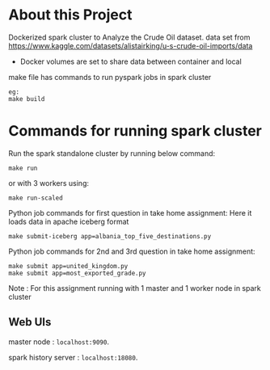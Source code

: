 # About this Project

Dockerized spark cluster to Analyze the Crude Oil dataset.
data set from https://www.kaggle.com/datasets/alistairking/u-s-crude-oil-imports/data

- Docker volumes are set to share data between container and local


make file has commands to run pyspark jobs in spark cluster
```shell
eg:
make build
```

# Commands for running spark cluster
Run the spark standalone cluster by running below command:
```shell
make run
```
or with 3 workers using:
```shell
make run-scaled
```
Python job commands for first question in take home assignment:
Here it loads data in apache iceberg format
```shell
make submit-iceberg app=albania_top_five_destinations.py
```
Python job commands for 2nd and 3rd question in take home assignment:
```shell
make submit app=united_kingdom.py
make submit app=most_exported_grade.py
```
Note : For this assignment running with 1 master and 1 worker node in spark cluster

## Web UIs
master node :
`localhost:9090`.

spark history server :
`localhost:18080`.

